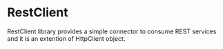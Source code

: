 # RestClient
RestClient library provides a simple connector to consume REST services and it is an extention of HttpClient object.
